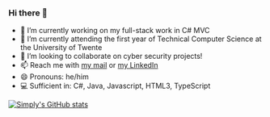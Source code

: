 ### Hi there 👋

- 🔭 I’m currently working on my full-stack work in C# MVC
- 🌱 I’m currently attending the first year of Technical Computer Science at the University of Twente
- 👯 I’m looking to collaborate on cyber security projects! 
- 📫 Reach me with [my mail](mailto:ddavidjonker@outlook.com?subject=[GitHub]) or [my LinkedIn](https://www.linkedin.com/in/ddavidjonker)
- 😄 Pronouns: he/him
- 💻 Sufficient in: C#, Java, Javascript, HTML3, TypeScript

[![Simply's GitHub stats](https://github-readme-stats.vercel.app/api?username=SimplyPancake&show_icons=true&theme=tokyonight)](https://github.com/anuraghazra/github-readme-stats)
